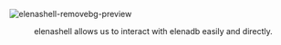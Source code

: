 ![elenashell-removebg-preview](https://github.com/proyectitos-fisi/elenaShell/assets/153166342/9a936b2e-05ee-4286-9acc-03cbe3c41b8c)

<div align="center">
  <p>elenashell allows us to interact with elenadb easily and directly.</p>
</div>
